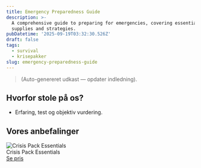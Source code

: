 ```yaml
---
title: Emergency Preparedness Guide
description: >-
  A comprehensive guide to preparing for emergencies, covering essential
  supplies and strategies.
pubDatetime: '2025-09-19T03:32:30.526Z'
draft: false
tags:
  - survival
  - krisepakker
slug: emergency-preparedness-guide
---
```

> (Auto-genereret udkast — opdater indledning).

## Hvorfor stole på os?
- Erfaring, test og objektiv vurdering.

## Vores anbefalinger


<!-- Auto: Affiliate-kort fra Products/SKUs -->

<div class="aff-card"><img src="abstract_15.png (https://v5.airtableusercontent.com/v3/u/45/45/1758261600000/uTvf71M2JT1-xj9NubVe0A/mRjKyiCNrHovKwEIjiODmNcwDLkE-fwFAlAF-1w7hugRHwicAEuxE_jO5cY5heiB9piOYWBshs3hxyviMwjL51HDVyZtGBvE4sUw08G0xpkYjhkmSTW-r-QVGSIborxS31b73peC-3pYynB_zqUcvt9wjK54JLxyPx3Grk18HxY/6BJuMqEa9gytMXsG8rIXj0L5rpCgGMfOtLVhzcBlQL0)" alt="Crisis Pack Essentials" class="aff-card__img" /><div class="aff-card__meta"><div class="aff-card__title">Crisis Pack Essentials</div><a class="aff-btn" href="https://affiliate.homeessentialsee62.com/deal789?utm_source=klartilalt&utm_medium=affiliate&subid=emergency-preparedness-guide-2025-09-19" rel="sponsored nofollow noopener" target="_blank">Se pris</a></div></div>

